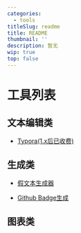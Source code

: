 ```yaml
---
categories:
  - tools
titleSlug: readme
title: README
thumbnail: ''
description: 暂无
wip: true
top: false
---
```

# 工具列表



## 文本编辑类

+ [Typora(1.x后已收费)](./Typora.md)



## 生成类

+ [假文本生成器](https://cn.lipsum.com/)

+ [Github Badge生成](https://shields.io/category/other)



## 图表类
